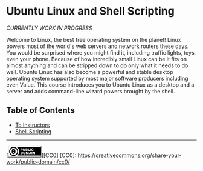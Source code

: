 # Ubuntu Linux and Shell Scripting

*CURRENTLY WORK IN PROGRESS*

Welcome to Linux, the best free operating system on the planet! Linux
powers most of the world's web servers and network routers these days.
You would be surprised where you might find it, including traffic
lights, toys, even your phone. Because of how incredibly small Linux
can be it fits on almost anything and can be stripped down to do only
what it needs to do well. Ubuntu Linux has also become a powerful and
stable desktop operating system supported by most major software
producers including even Value. This course introduces you to Ubuntu
Linux as a desktop and a server and adds command-line wizard powers
brought by the shell.

Table of Contents
-----------------

* [To Instructors](instructors.md) 
* [Shell Scripting](shell)

---
[![cc-zero](/cc-zero.png)][CC0]
[CC0]: https://creativecommons.org/share-your-work/public-domain/cc0/
